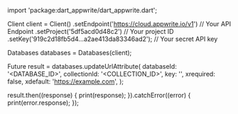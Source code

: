 import 'package:dart_appwrite/dart_appwrite.dart';

Client client = Client()
  .setEndpoint('https://cloud.appwrite.io/v1') // Your API Endpoint
  .setProject('5df5acd0d48c2') // Your project ID
  .setKey('919c2d18fb5d4...a2ae413da83346ad2'); // Your secret API key

Databases databases = Databases(client);

Future result = databases.updateUrlAttribute(
  databaseId: '<DATABASE_ID>',
  collectionId: '<COLLECTION_ID>',
  key: '',
  xrequired: false,
  xdefault: 'https://example.com',
);

result.then((response) {
  print(response);
}).catchError((error) {
  print(error.response);
});
